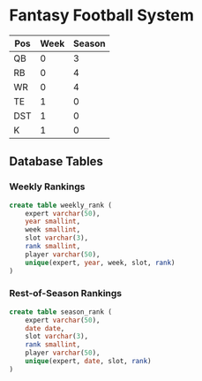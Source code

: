 # Fantasy Football System

| Pos  | Week | Season |
|------|------|--------|
| QB   | 0    | 3      |
| RB   | 0    | 4      |
| WR   | 0    | 4      |
| TE   | 1    | 0      |
| DST  | 1    | 0      |
| K    | 1    | 0      |

## Database Tables

### Weekly Rankings
```sql
create table weekly_rank (
	expert varchar(50),
	year smallint,
	week smallint,
	slot varchar(3),
	rank smallint,
	player varchar(50),
	unique(expert, year, week, slot, rank)
)
```

### Rest-of-Season Rankings
```sql
create table season_rank (
	expert varchar(50),
	date date,
	slot varchar(3),
	rank smallint,
	player varchar(50),
	unique(expert, date, slot, rank)
)
```
